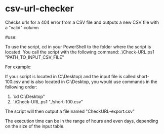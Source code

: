 # csv-url-checker
Checks urls for a 404 error from a CSV file and outputs a new CSV file with a "valid" column

#use:

To use the script, cd in your PowerShell to the folder where the script is located.
You call the script with the following command: .\Check-URL.ps1 "PATH_TO_INPUT_CSV_FILE"

For example:

If your script is located in C:\Desktop\ and the input file is called short-100.csv and is also located in C:\Desktop,
you would use commands in the following order: 

1. 'cd C:\Desktop"
2. '.\Check-URL.ps1 "./short-100.csv"

The script will then output a file named "CheckURL-export.csv"

The execution time can be in the range of hours and even days, depending on the size of the input table.
